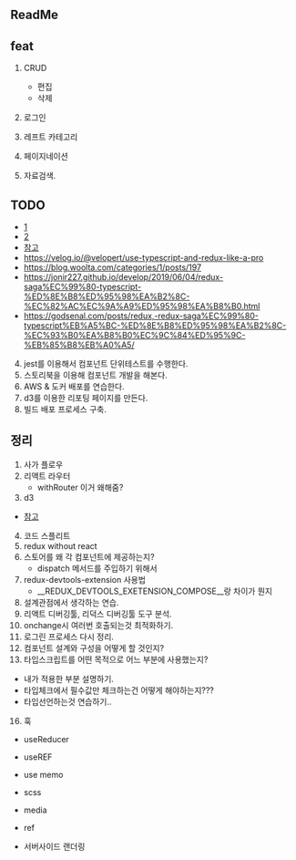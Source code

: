 ## ReadMe

## feat
1. CRUD
    - 편집
    - 삭제

2. 로그인
3. 레프트 카테고리
4. 페이지네이션
5. 자료검색.


## TODO
- [1](https://gist.github.com/Jonir227/b7fc8b5b0646b7a90c26bd73a70c12b9)
- [2](https://react.vlpt.us/using-typescript/06-ts-redux-middleware.html)
- [참고](https://github.com/velopert/ts-react-redux-tutorial)
- https://velog.io/@velopert/use-typescript-and-redux-like-a-pro
- https://blog.woolta.com/categories/1/posts/197
- https://jonir227.github.io/develop/2019/06/04/redux-saga%EC%99%80-typescript-%ED%8E%B8%ED%95%98%EA%B2%8C-%EC%82%AC%EC%9A%A9%ED%95%98%EA%B8%B0.html
- https://godsenal.com/posts/redux,-redux-saga%EC%99%80-typescript%EB%A5%BC-%ED%8E%B8%ED%95%98%EA%B2%8C-%EC%93%B0%EA%B8%B0%EC%9C%84%ED%95%9C-%EB%85%B8%EB%A0%A5/
4. jest를 이용해서 컴포넌트 단위테스트를 수행한다.
5. 스토리북을 이용해 컴포넌트 개발을 해본다.
6. AWS & 도커 배포를 연습한다.
7. d3를 이용한 리포팅 페이지를 만든다.
8. 빌드 배포 프로세스 구축.

## 정리
1. 사가 플로우
2. 리액트 라우터
    - withRouter 이거 왜해줌?
3. d3
- [참고](https://riptutorial.com/ko/d3-js/example/8402/%EC%A2%8C%ED%91%9C%EA%B3%84)
4. 코드 스플리트
5. redux without react
6. 스토어를 왜 각 컴포넌트에 제공하는지?
    - dispatch 메서드를 주입하기 위해서
7. redux-devtools-extension 사용법 
    - __REDUX_DEVTOOLS_EXETENSION_COMPOSE__랑 차이가 뭔지
8. 설계관점에서 생각하는 연습.
9. 리액트 디버깅툴, 리덕스 디버깅툴 도구 분석.
10. onchange시 여러번 호출되는것 최적화하기.
11. 로그린 프로세스 다시 정리.
14. 컴포넌트 설계와 구성을 어떻게 할 것인지?
15. 타입스크립트를 어떤 목적으로 어느 부분에 사용했는지?
- 내가 적용한 부분 설명하기.
- 타입체크에서 필수값만 체크하는건 어떻게 해야하는지???
- 타입선언하는것 연습하기..

16. 훅
- useReducer
- useREF
- use memo

- scss
- media
- ref
- 서버사이드 랜더링